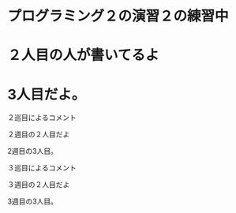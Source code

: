 # プログラミング２の演習２の練習中

# ２人目の人が書いてるよ

# 3人目だよ。
２巡目によるコメント


２週目の２人目だよ


2週目の3人目。


３巡目によるコメント


３週目の２人目だよ

3週目の3人目。
